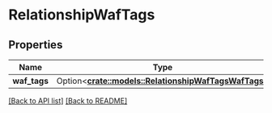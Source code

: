# RelationshipWafTags

## Properties

Name | Type | Description | Notes
------------ | ------------- | ------------- | -------------
**waf_tags** | Option<[**crate::models::RelationshipWafTagsWafTags**](RelationshipWafTagsWafTags.md)> |  | 

[[Back to API list]](../README.md#documentation-for-api-endpoints) [[Back to README]](../README.md)


